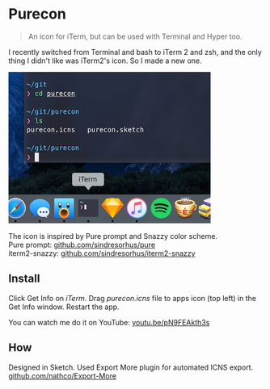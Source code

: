 # Purecon
> An icon for iTerm, but can be used with Terminal and Hyper too.

I recently switched from Terminal and bash to iTerm 2 and zsh, and the only thing I didn't like was iTerm2's icon. So I made a new one.

![Purecon dock screenshot](screenshot.png)

The icon is inspired by Pure prompt and Snazzy color scheme.  
Pure prompt: [github.com/sindresorhus/pure](https://github.com/sindresorhus/pure)  
iterm2-snazzy: [github.com/sindresorhus/iterm2-snazzy](https://github.com/sindresorhus/iterm2-snazzy)

## Install
Click Get Info on *iTerm*. Drag *purecon.icns* file to apps icon (top left) in the Get Info window. Restart the app.

You can watch me do it on YouTube: [youtu.be/pN9FEAkth3s](https://youtu.be/pN9FEAkth3s)

## How
Designed in Sketch. Used Export More plugin for automated ICNS export.  
[github.com/nathco/Export-More](https://github.com/nathco/Export-More)
